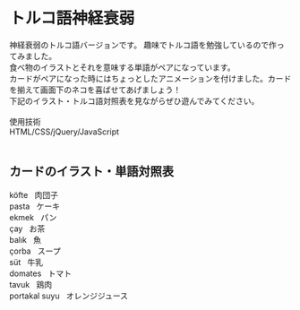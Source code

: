 # トルコ語神経衰弱
神経衰弱のトルコ語バージョンです。
趣味でトルコ語を勉強しているので作ってみました。<br/>
食べ物のイラストとそれを意味する単語がペアになっています。<br/>
カードがペアになった時にはちょっとしたアニメーションを付けました。カードを揃えて画面下のネコを喜ばせてあげましょう！<br/>
下記のイラスト・トルコ語対照表を見ながらぜひ遊んでみてください。<br/><br/>
使用技術<br/>
HTML/CSS/jQuery/JavaScript<br/><br/>
## カードのイラスト・単語対照表<br/>
köfte&nbsp;&nbsp;&nbsp;肉団子<br/>
pasta&nbsp;&nbsp;&nbsp;ケーキ<br/>
ekmek&nbsp;&nbsp;&nbsp;パン<br/>
çay&nbsp;&nbsp;&nbsp;お茶<br/>
balık&nbsp;&nbsp;&nbsp;魚<br/>
çorba&nbsp;&nbsp;&nbsp;スープ<br/>
süt&nbsp;&nbsp;&nbsp;牛乳<br/>
domates&nbsp;&nbsp;&nbsp;トマト<br/>
tavuk&nbsp;&nbsp;&nbsp;鶏肉<br/>
portakal suyu&nbsp;&nbsp;&nbsp;オレンジジュース


